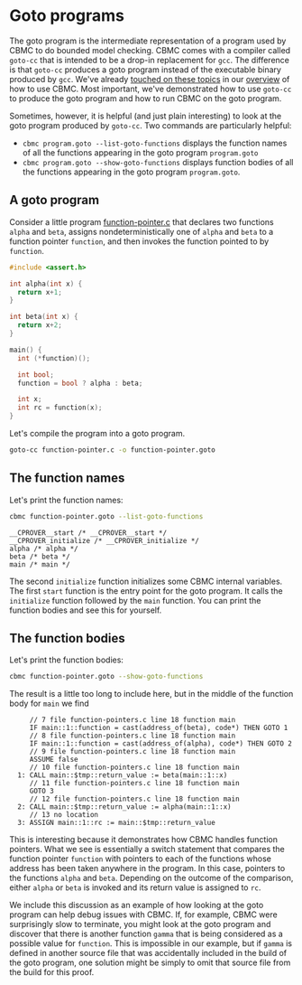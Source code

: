 # Goto programs

The goto program is the intermediate representation of a program used by
CBMC to do bounded model checking.
CBMC comes with a compiler called `goto-cc` that is intended to be a
drop-in replacement for `gcc`.  The difference is that `goto-cc` produces
a goto program instead of the executable binary produced by `gcc`.
We've already [touched on these topics](proof.md#building-code-for-proof)
in our [overview](proof.md) of how to use CBMC.
Most important, we've demonstrated how to use `goto-cc` to produce the
goto program and how to run CBMC on the goto program.

Sometimes, however, it is helpful (and just plain interesting) to look at
the goto program produced by `goto-cc`.  Two commands are particularly
helpful:

* `cbmc program.goto --list-goto-functions` displays the function names of
  all the functions appearing in the goto program `program.goto`
* `cbmc program.goto --show-goto-functions` displays function bodies of all
  the functions appearing in the goto program `program.goto`.

## A goto program

Consider a little program [function-pointer.c](examples/function-pointer.c)
that declares two functions `alpha` and `beta`,
assigns nondeterministically
one of `alpha` and `beta` to a function pointer `function`,
and then invokes the function pointed to by `function`.
```c
#include <assert.h>

int alpha(int x) {
  return x+1;
}

int beta(int x) {
  return x+2;
}

main() {
  int (*function)();

  int bool;
  function = bool ? alpha : beta;

  int x;
  int rc = function(x);
}
```

Let's compile the program into a goto program.
```bash
goto-cc function-pointer.c -o function-pointer.goto
```

## The function names

Let's print the function names:
```bash
cbmc function-pointer.goto --list-goto-functions
```
```
__CPROVER__start /* __CPROVER__start */
__CPROVER_initialize /* __CPROVER_initialize */
alpha /* alpha */
beta /* beta */
main /* main */
```

The second `initialize` function initializes some CBMC internal variables.
The first `start` function is the entry point for the goto program.
It calls the `initialize` function followed by the `main` function.
You can print the function bodies and see this for yourself.

## The function bodies

Let's print the function bodies:
```bash
cbmc function-pointer.goto --show-goto-functions
```

The result is a little too long to include here, but in the middle
of the function body for `main` we find
```
     // 7 file function-pointers.c line 18 function main
     IF main::1::function = cast(address_of(beta), code*) THEN GOTO 1
     // 8 file function-pointers.c line 18 function main
     IF main::1::function = cast(address_of(alpha), code*) THEN GOTO 2
     // 9 file function-pointers.c line 18 function main
     ASSUME false
     // 10 file function-pointers.c line 18 function main
  1: CALL main::$tmp::return_value := beta(main::1::x)
     // 11 file function-pointers.c line 18 function main
     GOTO 3
     // 12 file function-pointers.c line 18 function main
  2: CALL main::$tmp::return_value := alpha(main::1::x)
     // 13 no location
  3: ASSIGN main::1::rc := main::$tmp::return_value
```

This is interesting because it demonstrates how CBMC handles
function pointers.  What we see is essentially a switch statement
that compares the function pointer `function` with pointers to
each of the functions whose address has been taken anywhere in the program.
In this case, pointers to the functions `alpha` and `beta`.  Depending on
the outcome of the comparison, either `alpha` or `beta` is invoked
and its return value is assigned to `rc`.

We include this discussion as an example of how looking at the goto program
can help debug issues with CBMC.  If, for example, CBMC were surprisingly
slow to terminate, you might look at the goto program and discover that
there is another function `gamma`
that is being considered as a possible value for `function`.
This is impossible in our example, but if `gamma` is defined in another
source file that was accidentally included in the build of the goto program,
one solution might be simply to omit that source file from the build for
this proof.
